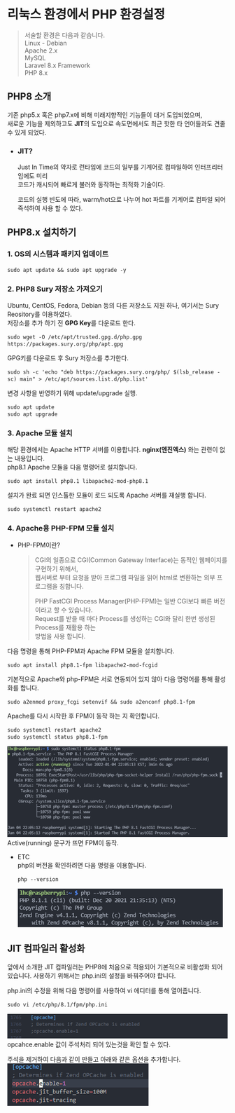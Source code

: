 # 리눅스 환경에서 PHP 환경설정

> 서술할 환경은 다음과 같습니다.  
> Linux - Debian  
> Apache 2.x  
> MySQL  
> Laravel 8.x Framework  
> PHP 8.x  

## PHP8 소개 <a id="ch_1"></a>
기존 php5.x 혹은 php7.x에 비해 미래지향적인 기능들이 대거 도입되었으며,    
새로운 기능을 제외하고도 **JIT**의 도입으로 속도면에서도 최근 핫한 타 언어들과도 견줄 수 있게 되었다.  

- ### JIT?
    Just In Time의 약자로 런타임에 코드의 일부를 기계어로 컴파일하여 인터프리터임에도 미리  
    코드가 캐시되어 빠르게 불러와 동작하는 최적화 기술이다.

    코드의 실행 빈도에 따라, warm/hot으로 나누어 hot 파트를 기계어로 컴파일 되어 즉석하여 사용 할 수 있다.

## PHP8.x 설치하기
### 1. OS의 시스템과 패키지 업데이트
```shell
sudo apt update && sudo apt upgrade -y
``` 

### 2. PHP8 Sury 저장소 가져오기  
Ubuntu, CentOS, Fedora, Debian 등의 다른 저장소도 지원 하나, 여기서는 Sury Reository를 이용하였다.  
저장소를 추가 하기 전 **GPG Key**를 다운로드 한다.  

```shell
sudo wget -O /etc/apt/trusted.gpg.d/php.gpg https://packages.sury.org/php/apt.gpg
```

GPG키를 다운로드 후 Sury 저장소를 추가한다.

```shell
sudo sh -c 'echo "deb https://packages.sury.org/php/ $(lsb_release -sc) main" > /etc/apt/sources.list.d/php.list'
```

변경 사항을 반영하기 위해 update/upgrade 실행.

```shell
sudo apt update
sudo apt upgrade
``` 

### 3. Apache 모듈 설치
해당 환경에서는 Apache HTTP 서버를 이용합니다. 
**nginx(엔진엑스)** 와는 관련이 없는 내용입니다.  
php8.1 Apache 모듈을 다음 명령어로 설치합니다.

```shell
sudo apt install php8.1 libapache2-mod-php8.1
```

설치가 완료 되면 인스톨한 모듈이 로드 되도록 Apache 서버를 재실행 합니다.
```shell
sudo systemctl restart apache2
```
### 4. Apache용 PHP-FPM 모듈 설치
- PHP-FPM이란?

  >CGI의 일종으로 CGI(Common Gateway Interface)는 동적인 웹페이지를 구현하기 위해서,  
  >웹서버로 부터 요청을 받아 프로그램 파일을 읽어
  >html로 변환하는 외부 프로그램을 칭합니다.  
  >
  >PHP FastCGI Process Manager(PHP-FPM)는 일반 CGI보다 빠른 버전이라고 할 수 있습니다.  
  >Request를 받을 때 마다 Process를 생성하는 CGI와 달리 한번 생성된 Process를 재활용 하는  
  > 방법을 사용 합니다.

다음 명령을 통해 PHP-FPM과 Apache FPM 모듈을 설치합니다.
```shell
sudo apt install php8.1-fpm libapache2-mod-fcgid
```

기본적으로 Apache와 php-FPM은 서로 연동되어 있지 않아 다음 명령어를 통해 활성화를 합니다.
```shell
sudo a2enmod proxy_fcgi setenvif && sudo a2enconf php8.1-fpm
```

Apache를 다시 시작한 후 FPM이 동작 하는 지 확인합니다.
```shell
sudo systemctl restart apache2
sudo systemctl status php8.1-fpm
```
![fpm_status](./Picture/php_fpm_status.PNG)
Active(running) 문구가 뜨면 FPM이 동작.  

* ETC   
    php의 버전을 확인하려면 다음 명령을 이용합니다.
    ```shell
    php --version
    ```

    ![php_version](./Picture/php_version.PNG)  

## JIT 컴파일러 활성화
앞에서 소개한 JIT 컴파일러는 PHP8에 처음으로 적용되어 기본적으로 비활성화 되어있습니다.
사용하기 위해서는 php.ini의 설정을 바꿔주어야 합니다.

php.ini의 수정을 위해 다음 명령어를 사용하여 vi 에디터를 통해 열어줍니다.
```shell
sudo vi /etc/php/8.1/fpm/php.ini
```
![php_opcache](./Picture/php_ini_opcache.PNG)  
opcahce.enable 값이 주석처리 되어 있는것을 확인 할 수 있다.  

주석을 제거하여 다음과 같이 만들고 아래와 같은 옵션을 추가합니다.
![php_jit](./Picture/php_jit_active.PNG)
